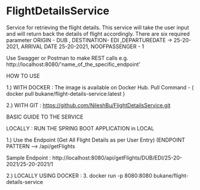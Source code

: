 # FlightDetailsService
Service for retrieving the flight details. This service will take the user input and will return back the details of flight accordingly. There are six required parameter ORIGIN - DUB , DESTINATION- EDI ,DEPARTUREDATE -> 25-20-2021, ARRIVAL DATE 25-20-2021, NOOFPASSENGER - 1

Use Swagger or Postman to make REST calls e.g. http://localhost:8080/'name_of_the_specific_endpoint'

HOW TO USE

1.) WITH DOCKER : The image is available on Docker Hub. Pull Command - ( docker pull bukane/flight-details-service:latest ) 

2.) WITH GIT : https://github.com/NileshBu/FlightDetailsService.git

BASIC GUIDE TO THE SERVICE 

LOCALLY : RUN THE SPRING BOOT APPLICATION in LOCAL

1.) Use the Endpoint (Get All Flight Details as per User Entry) (ENDPOINT PATTERN --> /api/getFlights

Sample Endpoint : http://localhost:8080/api/getFlights/DUB/EDI/25-20-2021/25-20-2021/1

2.) LOCALLY USING DOCKER :
3.
docker run -p 8080:8080 bukane/flight-details-service




